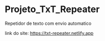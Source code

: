 # Projeto_TxT_Repeater
 Repetidor de texto com envio automatico

 link do site: https://txt-repeater.netlify.app
